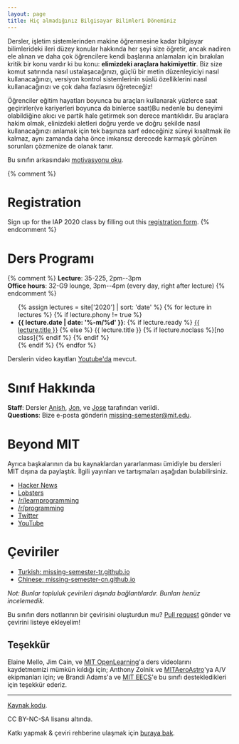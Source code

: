 ```yaml
---
layout: page
title: Hiç almadığınız Bilgisayar Bilimleri Döneminiz
---
```


Dersler, işletim sistemlerinden makine öğrenmesine kadar bilgisyar bilimlerideki ileri düzey konular hakkında her şeyi size öğretir, ancak nadiren ele alınan ve daha çok öğrencilere kendi başlarına anlamaları için bırakılan kritik bir konu vardır ki bu konu: **elimizdeki araçlara hakimiyettir**. Biz size komut satırında nasıl ustalaşacağınızı, güçlü bir metin düzenleyiciyi nasıl kullanacağınızı, versiyon kontrol sistemlerinin süslü özelliklerini nasıl kullanacağınızı ve çok daha fazlasını öğreteceğiz!

Öğrenciler eğitim hayatları boyunca bu araçları kullanarak yüzlerce saat geçirirler(ve kariyerleri boyunca da binlerce saat)Bu nedenle bu deneyimi olabildiğine akıcı ve partik hale getirmek son derece mantıklıdır. Bu araçlara hakim olmak, elinizdeki aletleri doğru yerde ve doğru şekilde nasıl kullanacağınızı anlamak için tek başınıza sarf edeceğiniz süreyi kısaltmak ile kalmaz, aynı zamanda daha önce imkansız derecede karmaşık görünen sorunları çözmenize de olanak tanır.

Bu sınıfın arkasındakı [motivasyonu oku](/about/).

{% comment %}
# Registration

Sign up for the IAP 2020 class by filling out this [registration form](https://forms.gle/TD1KnwCSV52qexVt9).
{% endcomment %}

# Ders Programı

{% comment %}
**Lecture**: 35-225, 2pm--3pm<br>
**Office hours**: 32-G9 lounge, 3pm--4pm (every day, right after lecture)
{% endcomment %}

<ul>
{% assign lectures = site['2020'] | sort: 'date' %}
{% for lecture in lectures %}
    {% if lecture.phony != true %}
        <li>
        <strong>{{ lecture.date | date: '%-m/%d' }}</strong>:
        {% if lecture.ready %}
            <a href="{{ lecture.url }}">{{ lecture.title }}</a>
        {% else %}
            {{ lecture.title }} {% if lecture.noclass %}[no class]{% endif %}
        {% endif %}
        </li>
    {% endif %}
{% endfor %}
</ul>

Derslerin video kayıtları [Youtube'da](https://www.youtube.com/playlist?list=PLyzOVJj3bHQuloKGG59rS43e29ro7I57J) mevcut.

# Sınıf Hakkında

**Staff**:  Dersler [Anish](https://www.anishathalye.com/), [Jon](https://thesquareplanet.com/), ve [Jose](http://josejg.com/) tarafından verildi.  
**Questions**: Bize e-posta gönderin [missing-semester@mit.edu](mailto:missing-semester@mit.edu).

# Beyond MIT

Ayrıca başkalarının da bu kaynaklardan yararlanması ümidiyle bu dersleri MIT dışına da paylaştık. İlgili yayınları ve tartışmaları aşağıdan bulabilirsiniz.

 - [Hacker News](https://news.ycombinator.com/item?id=22226380)
 - [Lobsters](https://lobste.rs/s/ti1k98/missing_semester_your_cs_education_mit)
 - [/r/learnprogramming](https://www.reddit.com/r/learnprogramming/comments/eyagda/the_missing_semester_of_your_cs_education_mit/)
 - [/r/programming](https://www.reddit.com/r/programming/comments/eyagcd/the_missing_semester_of_your_cs_education_mit/)
 - [Twitter](https://twitter.com/jonhoo/status/1224383452591509507)
 - [YouTube](https://www.youtube.com/playlist?list=PLyzOVJj3bHQuloKGG59rS43e29ro7I57J)

# Çeviriler

- [Turkish: missing-semester-tr.github.io](https://missing-semester-tr.github.io/)
- [Chinese: missing-semester-cn.github.io](https://missing-semester-cn.github.io/)
  

*Not: Bunlar topluluk çevirileri dışında bağlantılardır. Bunları henüz incelemedik.*

Bu sınıfın ders notlarının bir çevirisini oluşturdun mu? [Pull request](https://github.com/missing-semester/missing-semester/pulls) gönder ve çevirini listeye ekleyelim!

## Teşekkür

Elaine Mello, Jim Cain, ve [MIT OpenLearning](https://openlearning.mit.edu/)'a ders videolarını kaydetmemizi mümkün kıldığı için; Anthony Zolnik ve [MITAeroAstro](https://aeroastro.mit.edu/)'ya A/V ekipmanları için; ve Brandi Adams'a ve [MIT EECS](https://www.eecs.mit.edu/)'e  bu sınıfı destekledikleri için teşekkür ederiz.

---

<div class="small center">
<p><a href="https://github.com/missing-semester/missing-semester">Kaynak kodu</a>.</p>
<p>CC BY-NC-SA lisansı altında.</p>
<p>Katkı yapmak &amp;  çeviri rehberine ulaşmak için <a href="/license/">buraya bak</a>.</p>
</div>

